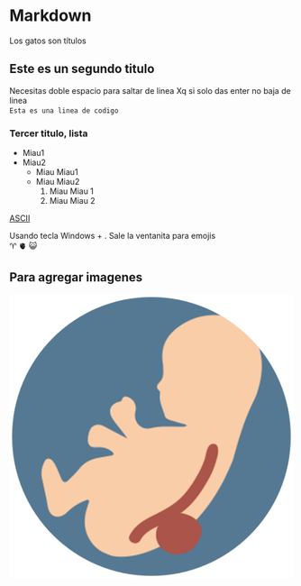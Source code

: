 # Markdown
Los gatos son títulos
## Este es un segundo titulo
Necesitas doble espacio para saltar de linea
Xq si solo das enter no baja de linea  
`Esta es una linea de codigo`
### Tercer titulo, lista
  - Miau1  
  - Miau2  
    * Miau Miau1  
    * Miau Miau2  
      1. Miau Miau 1
      2. Miau Miau 2

[ASCII](https://elcodigoascii.com.ar/)  
  
Usando tecla Windows + . Sale la ventanita para emojis  
♈ 🫀 😺   
## Para agregar imagenes  
![MMC](fig/Imagen1.png)
